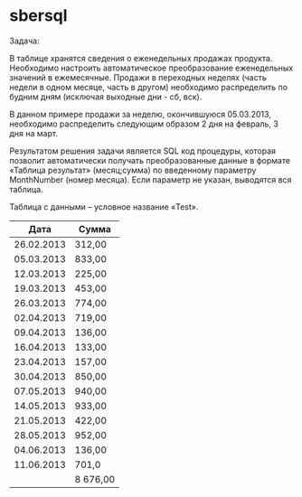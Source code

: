 # sbersql

Задача:

В таблице хранятся сведения о еженедельных продажах продукта.
Необходимо настроить автоматическое преобразование еженедельных значений в ежемесячные. Продажи в переходных неделях (часть недели в одном месяце, часть в другом) необходимо распределить по будним дням (исключая выходные дни - сб, вск).

В данном примере продажи за неделю, окончившуюся 05.03.2013, необходимо распределить следующим образом 2 дня на февраль, 3  дня на март.

Результатом решения задачи является SQL код процедуры, которая позволит автоматически получать преобразованные данные в формате «Таблица результат» (месяц;сумма) по введенному параметру MonthNumber (номер месяца). Если параметр не указан, выводятся вся таблица. 

Таблица с данными – условное название «Test».

|Дата	| Сумма |
|----------|--|
|26.02.2013 |312,00|	
05.03.2013  |833,00|
12.03.2013	|225,00|
19.03.2013	|453,00|
26.03.2013	|774,00|
02.04.2013	|719,00|
09.04.2013	|136,00|
16.04.2013	|133,00|
23.04.2013	|157,00|
30.04.2013	|850,00|
07.05.2013	|940,00|
14.05.2013	|933,00|
21.05.2013	|422,00|
28.05.2013	|952,00|
04.06.2013	|136,00|
11.06.2013	|701,0|
|			|8 676,00|

